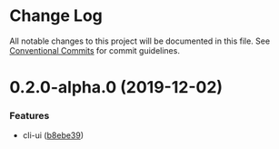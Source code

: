 # Change Log

All notable changes to this project will be documented in this file.
See [Conventional Commits](https://conventionalcommits.org) for commit guidelines.

# 0.2.0-alpha.0 (2019-12-02)


### Features

* cli-ui ([b8ebe39](https://github.com/vuejs/vue-cli/commit/b8ebe3987f2069939d1875398254e80da6cd273c))
